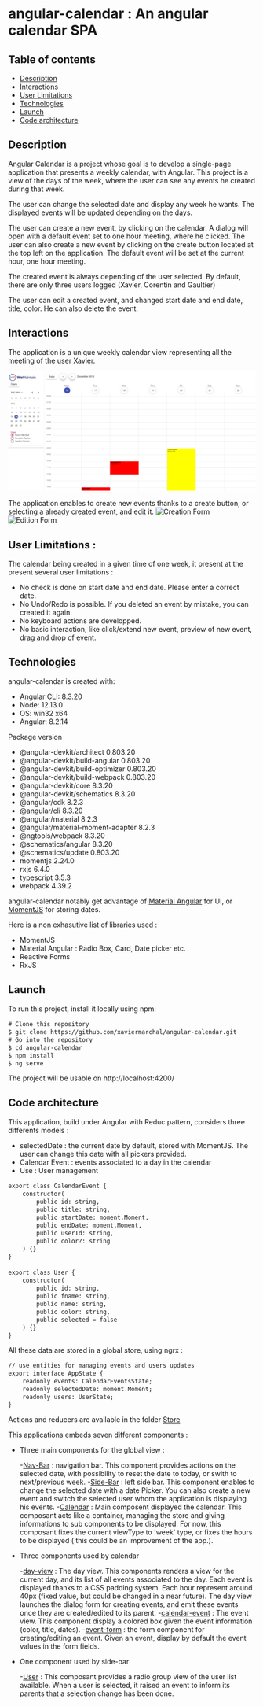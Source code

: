 # angular-calendar : An angular calendar SPA

## Table of contents
* [Description](#description)
* [Interactions](#interactions)
* [User Limitations](#user-limitations)
* [Technologies](#technologies)
* [Launch](#launch)
* [Code architecture](#architecture)

## Description

Angular Calendar is a project whose goal is to develop a single-page application that presents a weekly calendar, with Angular.
This project is a view of the days of the week, where the user can see any events he created during that week. 

The user can change the selected date and display any week he wants. The displayed events will be updated depending on the days.

The user can create a new event, by clicking on the calendar. A dialog will open with a default event set to one hour meeting, where he clicked. The user can also create a new event by clicking on the create button located at the top left on the application. The default event will be set at the current hour, one hour meeting.

The created event is always depending of the user selected. By default, there are only three users logged (Xavier, Corentin and Gaultier)

The user can edit a created event, and changed start date and end date, title, color. He can also delete the event.

## Interactions

The application is a unique weekly calendar view representing all the meeting of the user Xavier.

![Calendar view](https://github.com/xaviermarchal/angular-calendar/blob/master/src/assets/readme/calendar.png)

The application enables to create new events thanks to a create button, or selecting a already created event, and edit it.
![Creation Form](https://github.com/xaviermarchal/angular-calendar/blob/master/src/assets/readme/event-create.png|width=300)
![Edition Form](https://github.com/xaviermarchal/angular-calendar/blob/master/src/assets/readme/event-edit.png|width=300)


## User Limitations :
The calendar being created in a given time of one week, it present at the present several user limitations :

* No check is done on start date and end date. Please enter a correct date.
* No Undo/Redo is possible. If you deleted an event by mistake, you can created it again.
* No keyboard actions are developped.
* No basic interaction, like click/extend new event, preview of new event, drag and drop of event.

## Technologies

angular-calendar is created with:
* Angular CLI: 8.3.20
* Node: 12.13.0
* OS: win32 x64
* Angular: 8.2.14

Package version
* @angular-devkit/architect          0.803.20
* @angular-devkit/build-angular      0.803.20
* @angular-devkit/build-optimizer    0.803.20
* @angular-devkit/build-webpack      0.803.20
* @angular-devkit/core               8.3.20
* @angular-devkit/schematics         8.3.20
* @angular/cdk                       8.2.3
* @angular/cli                       8.3.20
* @angular/material                  8.2.3
* @angular/material-moment-adapter   8.2.3
* @ngtools/webpack                   8.3.20
* @schematics/angular                8.3.20
* @schematics/update                 0.803.20
* momentjs							 2.24.0
* rxjs                               6.4.0
* typescript                         3.5.3
* webpack                            4.39.2

angular-calendar notably get advantage of [Material Angular](https://material.angular.io/) for UI, or [MomentJS](https://momentjs.com/)  for storing dates.

Here is a non exhasutive list of libraries used :
* MomentJS
* Material Angular : Radio Box, Card, Date picker etc. 
* Reactive Forms
* RxJS

## Launch

To run this project, install it locally using npm:

```
# Clone this repository
$ git clone https://github.com/xaviermarchal/angular-calendar.git
# Go into the repository
$ cd angular-calendar
$ npm install
$ ng serve
```

The project will be usable on http://localhost:4200/

## Code architecture

This application, build under Angular with Reduc pattern, considers three differents models : 
* selectedDate : the current date by default, stored with MomentJS. The user can change this date with all pickers provided.
* Calendar Event : events associated to a day in the calendar
* Use : User management

```
export class CalendarEvent {
    constructor(
        public id: string,
        public title: string,
        public startDate: moment.Moment,
        public endDate: moment.Moment,
        public userId: string,
        public color?: string
    ) {}
}

export class User {
    constructor(
        public id: string,
        public fname: string,
        public name: string,
        public color: string,
        public selected = false
    ) {}
}
```

All these data are stored in a global store, using ngrx :
```
// use entities for managing events and users updates
export interface AppState {
    readonly events: CalendarEventsState;
    readonly selectedDate: moment.Moment;
    readonly users: UserState;
}
```

Actions and reducers are available in the folder [Store](https://github.com/xaviermarchal/angular-calendar/tree/master/src/app/store)

This applications embeds seven different components :

* Three main components for the global view : 

   -[Nav-Bar](https://github.com/xaviermarchal/angular-calendar/tree/master/src/app/components/nav-bar) : navigation bar. This component provides actions on the selected date, with possibility to reset the date to today, or swith to next/previous week.
   -[Side-Bar](https://github.com/xaviermarchal/angular-calendar/tree/master/src/app/components/side-bar) : left side bar. This component enables to change the selected date with a date Picker. You can also create a new event and switch the selected user whom the application is displaying his events.
   -[Calendar](https://github.com/xaviermarchal/angular-calendar/tree/master/src/app/components/calendar) : Main composent displayed the calendar. This composant acts like a container, managing the store and giving informations to sub components to be displayed. For now, this composant fixes the current viewType to 'week' type, or fixes the hours to be displayed ( this could be an improvement of the app.).

* Three components used by calendar

   -[day-view](https://github.com/xaviermarchal/angular-calendar/tree/master/src/app/components/day-view) : The day view. This components renders a view for the current day, and its list of all events associated to the day. Each event is displayed thanks to a CSS padding system. Each hour represent around 40px (fixed value, but could be changed in a near future). The day view launches the dialog form for creating events, and emit these events once they are created/edited to its parent.
   -[calendar-event](https://github.com/xaviermarchal/angular-calendar/tree/master/src/app/components/calendarevent) : The event view. This component display a colored box given the event information (color, title, dates).
   -[event-form](https://github.com/xaviermarchal/angular-calendar/tree/master/src/app/components/event-form) : the form component for creating/editing an event. Given an event, display by default the event values in the form fields.

* One component used by side-bar

   -[User](https://github.com/xaviermarchal/angular-calendar/tree/master/src/app/components/users) : This composant provides a radio group view of the user list available. When a user is selected, it raised an event to inform its parents that a selection change has been done.
